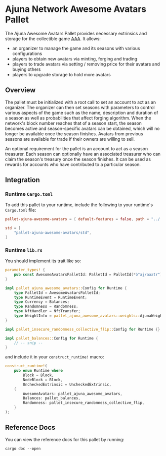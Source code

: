 # Ajuna Network Awesome Avatars Pallet

The Ajuna Awesome Avatars Pallet provides necessary extrinsics and storage for the collectible game
[AAA](https://aaa.ajuna.io). It allows:

- an organizer to manage the game and its seasons with various configurations
- players to obtain new avatars via minting, forging and trading
- players to trade avatars via setting / removing price for their avatars and buying others
- players to upgrade storage to hold more avatars

## Overview

The pallet must be initialized with a root call to set an account to act as an organizer.
The organizer can then set seasons with parameters to control various aspects of the game such as
the name, description and duration of a season as well as probabilities that affect forging
algorithm. When the network's block number reaches that of a season start, the season becomes active
and season-specific avatars can be obtained, which will no longer be available once the season
finishes. Avatars from previous seasons are available for trade if their owners are willing to sell.

An optional requirement for the pallet is an account to act as a season treasurer. Each season can
optionally have an associated treasurer who can claim the season's treasury once the season
finishes. It can be used as rewards for accounts who have contributed to a particular season.

## Integration

### Runtime `Cargo.toml`

To add this pallet to your runtime, include the following to your runtime's `Cargo.toml` file:

```toml
pallet-ajuna-awesome-avatars = { default-features = false, path = "../../pallets/ajuna-awesome-avatars" }

std = [
    "pallet-ajuna-awesome-avatars/std",
]
```

### Runtime `lib.rs`

You should implement its trait like so:

```rust
parameter_types! {
    pub const AwesomeAvatarsPalletId: PalletId = PalletId(*b"aj/aaatr");
}

impl pallet_ajuna_awesome_avatars::Config for Runtime {
    type PalletId = AwesomeAvatarsPalletId;
    type RuntimeEvent = RuntimeEvent;
    type Currency = Balances;
    type Randomness = Randomness;
    type NftHandler = NftTransfer;
    type WeightInfo = pallet_ajuna_awesome_avatars::weights::AjunaWeight<Runtime>;
}

impl pallet_insecure_randomness_collective_flip::Config for Runtime {}

impl pallet_balances::Config for Runtime {
    // -- snip --
}
```

and include it in your `construct_runtime!` macro:

```rust
construct_runtime!(
    pub enum Runtime where
        Block = Block,
        NodeBlock = Block,
        UncheckedExtrinsic = UncheckedExtrinsic,
    {
        AwesomeAvatars: pallet_ajuna_awesome_avatars,
        Balances: pallet_balances,
        Randomness: pallet_insecure_randomness_collective_flip,
    }
);
```

## Reference Docs

You can view the reference docs for this pallet by running:

```
cargo doc --open
```
